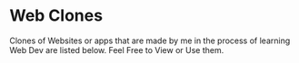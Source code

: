 # Web Clones
 Clones of Websites or apps that are made by me in the process of learning Web Dev are listed below. 
 Feel Free to View or Use them.
